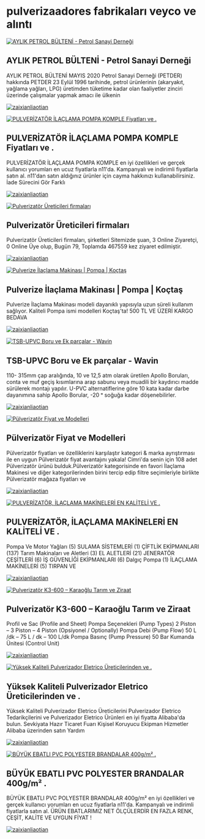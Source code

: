 # pulverizaadores fabrikaları veyco ve alıntı
<a href="https://mnn.zoosnet.net/LR/Chatpre.aspx?id=MNN94995150&p=https://topgrinding.com/" target="_blank">![AYLIK PETROL BÜLTENİ - Petrol Sanayi Derneği](https://github.com/technlg/images/blob/main/5.jpg)</a>
## AYLIK PETROL BÜLTENİ - Petrol Sanayi Derneği
AYLIK PETROL BÜLTENİ MAYIS 2020 Petrol Sanayi Derneği (PETDER) hakkında PETDER 23 Eylül 1996 tarihinde, petrol ürünlerinin (akaryakıt, yağlama yağları, LPG) üretimden tüketime kadar olan faaliyetler zinciri üzerinde çalışmalar yapmak amacı ile ülkenin
<a href="https://mnn.zoosnet.net/LR/Chatpre.aspx?id=MNN94995150&p=https://topgrinding.com/" target="_blank"><img src="https://github.com/technlg/images/raw/main/chat11.jpg" alt="zaixianliaotian"/></a><a href="//whatsapp.shibangsoft.com/WhatsApp.php" ><img src="https://github.com/technlg/images/raw/main/chat11.png" alt=""></a>
<a href="https://mnn.zoosnet.net/LR/Chatpre.aspx?id=MNN94995150&p=https://topgrinding.com/" target="_blank">![PULVERİZATÖR İLAÇLAMA POMPA KOMPLE Fiyatları ve .](https://github.com/technlg/images/blob/main/15.jpg)</a>
## PULVERİZATÖR İLAÇLAMA POMPA KOMPLE Fiyatları ve .
PULVERİZATÖR İLAÇLAMA POMPA KOMPLE en iyi özellikleri ve gerçek kullanıcı yorumları en ucuz fiyatlarla n11'da. Kampanyalı ve indirimli fiyatlarla satın al. n11'dan satın aldığınız ürünler için cayma hakkınızı kullanabilirsiniz. İade Sürecini Gör Farklı 
<a href="https://mnn.zoosnet.net/LR/Chatpre.aspx?id=MNN94995150&p=https://topgrinding.com/" target="_blank"><img src="https://github.com/technlg/images/raw/main/chat11.jpg" alt="zaixianliaotian"/></a><a href="//whatsapp.shibangsoft.com/WhatsApp.php" ><img src="https://github.com/technlg/images/raw/main/chat11.png" alt=""></a>
<a href="https://mnn.zoosnet.net/LR/Chatpre.aspx?id=MNN94995150&p=https://topgrinding.com/" target="_blank">![Pulverizatör Üreticileri firmaları](https://github.com/technlg/images/blob/main/59.jpg)</a>
## Pulverizatör Üreticileri firmaları
Pulverizatör Üreticileri firmaları, şirketleri Sitemizde şuan, 3 Online Ziyaretçi, 0 Online Üye olup, Bugün 79, Toplamda 467559 kez ziyaret edilmiştir.
<a href="https://mnn.zoosnet.net/LR/Chatpre.aspx?id=MNN94995150&p=https://topgrinding.com/" target="_blank"><img src="https://github.com/technlg/images/raw/main/chat11.jpg" alt="zaixianliaotian"/></a><a href="//whatsapp.shibangsoft.com/WhatsApp.php" ><img src="https://github.com/technlg/images/raw/main/chat11.png" alt=""></a>
<a href="https://mnn.zoosnet.net/LR/Chatpre.aspx?id=MNN94995150&p=https://topgrinding.com/" target="_blank">![ Pulverize İlaçlama Makinası | Pompa | Koçtaş](https://github.com/technlg/images/blob/main/1.jpg)</a>
##  Pulverize İlaçlama Makinası | Pompa | Koçtaş
Pulverize İlaçlama Makinası modeli dayanıklı yapısıyla uzun süreli kullanım sağlıyor. Kaliteli Pompa ismi modelleri Koçtaş'ta! 500 TL VE ÜZERİ KARGO BEDAVA
<a href="https://mnn.zoosnet.net/LR/Chatpre.aspx?id=MNN94995150&p=https://topgrinding.com/" target="_blank"><img src="https://github.com/technlg/images/raw/main/chat11.jpg" alt="zaixianliaotian"/></a><a href="//whatsapp.shibangsoft.com/WhatsApp.php" ><img src="https://github.com/technlg/images/raw/main/chat11.png" alt=""></a>
<a href="https://mnn.zoosnet.net/LR/Chatpre.aspx?id=MNN94995150&p=https://topgrinding.com/" target="_blank">![TSB-UPVC Boru ve Ek parçalar - Wavin](https://github.com/technlg/images/blob/main/1.jpg)</a>
## TSB-UPVC Boru ve Ek parçalar - Wavin
110- 315mm çap aralığında, 10 ve 12,5 atm olarak üretilen Apollo Boruları, conta ve muf geçiş kısımlarına arap sabunu veya muadili bir kaydırıcı madde sürülerek montajı yapılır. U-PVC alternatiflerine göre 10 kata kadar darbe dayanımına sahip Apollo Borular, -20 ᵒ soğuğa kadar döşenebilirler.
<a href="https://mnn.zoosnet.net/LR/Chatpre.aspx?id=MNN94995150&p=https://topgrinding.com/" target="_blank"><img src="https://github.com/technlg/images/raw/main/chat11.jpg" alt="zaixianliaotian"/></a><a href="//whatsapp.shibangsoft.com/WhatsApp.php" ><img src="https://github.com/technlg/images/raw/main/chat11.png" alt=""></a>
<a href="https://mnn.zoosnet.net/LR/Chatpre.aspx?id=MNN94995150&p=https://topgrinding.com/" target="_blank">![Pülverizatör Fiyat ve Modelleri](https://github.com/technlg/images/blob/main/57.jpg)</a>
## Pülverizatör Fiyat ve Modelleri
Pülverizatör fiyatları ve özelliklerini karşılaştır kategori & marka ayrıştırması ile en uygun Pülverizatör fiyat avantajını yakala! Cimri'da senin için 108 adet Pülverizatör ürünü bulduk.Pülverizatör kategorisinde en favori İlaçlama Makinesi ve diğer kategorilerinden birini tercip edip filtre seçimleriyle birlikte Pülverizatör mağaza fiyatları ve 
<a href="https://mnn.zoosnet.net/LR/Chatpre.aspx?id=MNN94995150&p=https://topgrinding.com/" target="_blank"><img src="https://github.com/technlg/images/raw/main/chat11.jpg" alt="zaixianliaotian"/></a><a href="//whatsapp.shibangsoft.com/WhatsApp.php" ><img src="https://github.com/technlg/images/raw/main/chat11.png" alt=""></a>
<a href="https://mnn.zoosnet.net/LR/Chatpre.aspx?id=MNN94995150&p=https://topgrinding.com/" target="_blank">![PULVERİZATÖR, İLAÇLAMA MAKİNELERİ EN KALİTELİ VE .](https://github.com/technlg/images/blob/main/21.jpg)</a>
## PULVERİZATÖR, İLAÇLAMA MAKİNELERİ EN KALİTELİ VE .
Pompa Ve Motor Yağları (5) SULAMA SİSTEMLERİ (1) ÇİFTLİK EKİPMANLARI (137) Tarım Makinaları ve Aletleri (3) EL ALETLERİ (21) JENERATÖR ÇEŞİTLERİ (6) İŞ GÜVENLİĞİ EKİPMANLARI (6) Dalgıç Pompa (1) İLAÇLAMA MAKİNELERİ (5) TIRPAN VE
<a href="https://mnn.zoosnet.net/LR/Chatpre.aspx?id=MNN94995150&p=https://topgrinding.com/" target="_blank"><img src="https://github.com/technlg/images/raw/main/chat11.jpg" alt="zaixianliaotian"/></a><a href="//whatsapp.shibangsoft.com/WhatsApp.php" ><img src="https://github.com/technlg/images/raw/main/chat11.png" alt=""></a>
<a href="https://mnn.zoosnet.net/LR/Chatpre.aspx?id=MNN94995150&p=https://topgrinding.com/" target="_blank">![Pulverizatör K3-600 – Karaoğlu Tarım ve Ziraat](https://github.com/technlg/images/blob/main/21.jpg)</a>
## Pulverizatör K3-600 – Karaoğlu Tarım ve Ziraat
Profil ve Sac (Profile and Sheet) Pompa Seçenekleri (Pump Types) 2 Piston – 3 Piston – 4 Piston (Opsiyonel / Optionally) Pompa Debi (Pump Flow) 50 L /dk – 75 L / dk – 100 L/dk Pompa Basınç (Pump Pressure) 50 Bar Kumanda Ünitesi (Control Unit) 
<a href="https://mnn.zoosnet.net/LR/Chatpre.aspx?id=MNN94995150&p=https://topgrinding.com/" target="_blank"><img src="https://github.com/technlg/images/raw/main/chat11.jpg" alt="zaixianliaotian"/></a><a href="//whatsapp.shibangsoft.com/WhatsApp.php" ><img src="https://github.com/technlg/images/raw/main/chat11.png" alt=""></a>
<a href="https://mnn.zoosnet.net/LR/Chatpre.aspx?id=MNN94995150&p=https://topgrinding.com/" target="_blank">![Yüksek Kaliteli Pulverizador Eletrico Üreticilerinden ve .](https://github.com/technlg/images/blob/main/58.jpg)</a>
## Yüksek Kaliteli Pulverizador Eletrico Üreticilerinden ve .
Yüksek Kaliteli Pulverizador Eletrico Üreticilerini Pulverizador Eletrico Tedarikçilerini ve Pulverizador Eletrico Ürünleri en iyi fiyatta Alibaba'da bulun. Sevkiyata Hazır Ticaret Fuarı Kişisel Koruyucu Ekipman Hizmetler Alibaba üzerinden satın Yardım
<a href="https://mnn.zoosnet.net/LR/Chatpre.aspx?id=MNN94995150&p=https://topgrinding.com/" target="_blank"><img src="https://github.com/technlg/images/raw/main/chat11.jpg" alt="zaixianliaotian"/></a><a href="//whatsapp.shibangsoft.com/WhatsApp.php" ><img src="https://github.com/technlg/images/raw/main/chat11.png" alt=""></a>
<a href="https://mnn.zoosnet.net/LR/Chatpre.aspx?id=MNN94995150&p=https://topgrinding.com/" target="_blank">![BÜYÜK EBATLI PVC POLYESTER BRANDALAR 400g/m² .](https://github.com/technlg/images/blob/main/33.jpg)</a>
## BÜYÜK EBATLI PVC POLYESTER BRANDALAR 400g/m² .
BÜYÜK EBATLI PVC POLYESTER BRANDALAR 400g/m² en iyi özellikleri ve gerçek kullanıcı yorumları en ucuz fiyatlarla n11'da. Kampanyalı ve indirimli fiyatlarla satın al. ÜRÜN EBATLARIMIZ NET ÖLÇÜLERDİR EN FAZLA RENK, ÇEŞİT, KALİTE VE UYGUN FİYAT !
<a href="https://mnn.zoosnet.net/LR/Chatpre.aspx?id=MNN94995150&p=https://topgrinding.com/" target="_blank"><img src="https://github.com/technlg/images/raw/main/chat11.jpg" alt="zaixianliaotian"/></a><a href="//whatsapp.shibangsoft.com/WhatsApp.php" ><img src="https://github.com/technlg/images/raw/main/chat11.png" alt=""></a>
